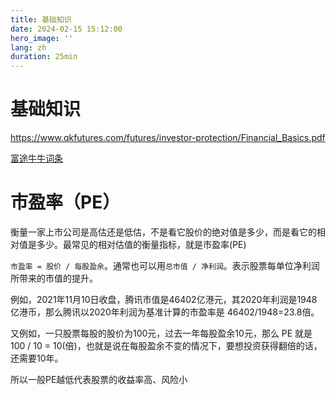 ```yaml
---
title: 基础知识
date: 2024-02-15 15:12:00
hero_image: ''
lang: zh
duration: 25min
---
```


# 基础知识
https://www.qkfutures.com/futures/investor-protection/Financial_Basics.pdf

[富途牛牛词条](https://www.futunn.com/learn/wiki?global_content=%7B%22promote_id%22%3A13766,%22sub_promote_id%22%3A14%7D)

# 市盈率（PE）

衡量一家上市公司是高估还是低估，不是看它股价的绝对值是多少，而是看它的相对值是多少。最常见的相对估值的衡量指标，就是市盈率(PE)

`市盈率 = 股价 / 每股盈余`。通常也可以用`总市值 / 净利润`。表示股票每单位净利润所带来的市值的提升。

例如，2021年11月10日收盘，腾讯市值是46402亿港元，其2020年利润是1948亿港币，那么腾讯以2020年利润为基准计算的市盈率是 46402/1948=23.8倍。

又例如，一只股票每股的股价为100元，过去一年每股盈余10元，那么 PE 就是 100 / 10 = 10(倍)，也就是说在每股盈余不变的情况下，要想投资获得翻倍的话，还需要10年。

所以一般PE越低代表股票的收益率高、风险小

